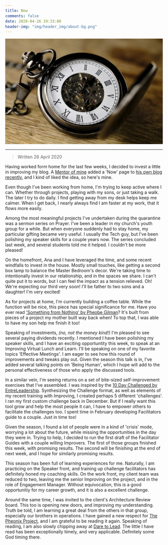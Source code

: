 ```yaml
---
title: Now
comments: false
date: 2020-04-26 19:33:00
header-img: "img/header_img/about-bg.png"
---
```


![photo](../img/page_img/clock.jpg)

---

>Written 26 April 2020

Having worked form home for the last few weeks, I decided to invest a little in improving my blog. A [Mentor of mine](https://lassala.net/now/) added a 'Now' page to [his own blog recently](https://lassala.net/2020/03/18/what-have-you-been-up-to/), and I kind of liked the idea, so here's mine.

Even though I've been working from home, I'm trying to keep active where I can. Whether through projects, playing with my sons, or just taking a walk. The later I try to do daily. I find getting away from my desk helps keep me calmer. When I get back, I nearly always find I am faster at my work, that it flows more easily.

Among the most meaningful projects I've undertaken during the quarantine was a sermon series on Prayer. I've been a leader in my church's youth group for a while. But when everyone suddenly had to stay home, my particular gifting became very useful. I usually the Tech guy, but I've been polishing my speaker skills for a couple years now. The series concluded last week, and several students told me it helped. I couldn't be more pleased!

On the homefront, Ana and I have leveraged the time, and some recent windfalls to invest in the house. Mostly small touches, like getting a second box lamp to balance the Master Bedroom's decor. We're taking time to intentionally invest in our relationship, and in the spaces we share. I can't quite put it to words, but I can feel the impact as a tension relieved. Oh! We're expecting our third very soon! I'll be father to two sons and a daughter! I'm very excited!

As for projects at home, I'm currently building a coffee table. While the function will be nice, this piece has special significance for me. Have you ever read ['Something from Nothing' by Pheobe Gilman](https://www.amazon.com/dp/1443119466?tag=duckduckgo-d-20&linkCode=osi&th=1&psc=1)? It's built from pieces of a project my mother built way back when! To top that, I was able to have my son help me finish it too! 

Speaking of investments, _(no, not the money kind!)_ I'm pleased to see several paying dividends recently. I mentioned I have been polishing my speaker skills, and I have an exciting opportuntity this week, to speak at an Improving Virtual Lunch and Learn. I'll be speaking on one of my favorite topics 'Effective Meetings'. I am eager to see how this round of improvements and tweaks play out. Given the season this talk is in, I've added several talking points on 'Being Human', which I hope will add to the personal effectiveness of those who apply the discussed tools.

In a similar vein, I'm seeing returns on a set of bite-sized self-improvement exercises that I've assembled. I was inspired by the [10 Day Challenged by EntreLeadership](https://help.entreleadership.com/hc/en-us/sections/360003859151-Challenges). Synthesizing the Challenge format, as well as elements of my recent training with Improving, I created perhaps 5 different 'challenges'. I ran my first custom challenge back in December. But if I really want this tool grow and help the most people it can, I have to empower others to facilitate the challenges too. I spent time in February developing Facilitators guide to a couple. Just in time too!

Given the season, I found a lot of people were in a kind of 'crisis' mode, worrying a lot about the future, while missing the opportunities in the day they were in. Trying to help, I decided to run the first draft of the Facilitator Guides with a couple willing Improvers. The first of those groups finished this week, with promising results. The second will be finishing at the end of next week, and I hope for similarly promising results. 

This season has been full of learning experiences for me. Naturally, I am practicing on the Speaker front, and training up challenge facilitators has definitely honed my coaching skills. On the work front, my client team was reduced to two, leaving me the senior Improving on the project, and in the role of Engagement Manager. Without equivocation, this is a good opportunitiy for my career growth, and it is also a excellent challenge. 

Around the same time, I was invited to the client's Architecture Review board. This too is opening new doors, and improving my understanding. Truth be told, I am learning a great deal from the others in that group, especially our brothers in operations. I have gained a new respect for [The Pheonix Project](https://www.amazon.com/dp/1942788290?tag=duckduckgo-d-20&linkCode=osi&th=1&psc=1), and I am grateful to be reading it again. Speaking of reading, I am also slowly chipping away at [Dare to Lead](https://www.amazon.com/Dare-Lead-Brave-Conversations-Hearts/dp/0399592520). The little I have read has been exceptionally timely, and very applicable. Definitely some God timing there. 
